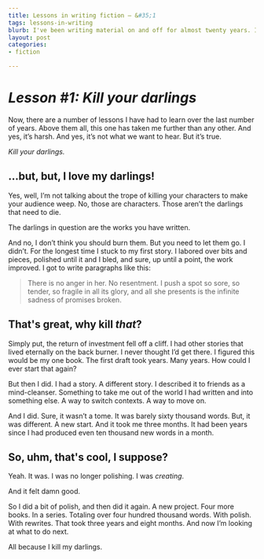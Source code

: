 ```yaml
---
title: Lessons in writing fiction — &#35;1
tags: lessons-in-writing
blurb: I've been writing material on and off for almost twenty years. In that time, I have thankfully improved my writing. Most of this improvement has come from a series of harsh lessons I’ve had to learn. When I started to write novels, the most important lesson I’ve learned was also the least pleasant one. I had to learn to kill my darlings...
layout: post
categories:
- fiction

---
```

# _Lesson #1: Kill your darlings_
Now, there are a number of lessons I have had to learn over the last number of years. Above them all, this one has taken me further than any other. And yes, it’s harsh. And yes, it’s not what we want to hear. But it’s true.

_Kill your darlings._

## ...but, but, I love my darlings!

Yes, well, I’m not talking about the trope of killing your characters to make your audience weep. No, those are characters. Those aren’t the darlings that need to die. 

The darlings in question are the works you have written. 

And no, I don’t think you should burn them. But you need to let them go. I didn’t. For the longest time I stuck to my first story. I labored over bits and pieces, polished until it and I bled, and sure, up until a point, the work improved. I got to write paragraphs like this:
> There is no anger in her. No resentment. I push a spot so sore, so tender, so fragile in all its glory, and all she presents is the infinite sadness of promises broken.

## That's great, why kill _that_?

Simply put, the return of investment fell off a cliff. I had other stories that lived eternally on the back burner. I never thought I’d get there. I figured this would be my one book. The first draft took years. Many years. How could I ever start that again?

But then I did. I had a story. A different story. I described it to friends as a mind-cleanser. Something to take me out of the world I had written and into something else. A way to switch contexts. A way to move on.

And I did. Sure, it wasn’t a tome. It was barely sixty thousand words. But, it was different. A new start. And it took me three months. It had been years since I had produced even ten thousand new words in a month.

## So, uhm, that's cool, I suppose?
Yeah. It was. I was no longer polishing. I was _creating_.

And it felt damn good.

So I did a bit of polish, and then did it again. A new project. Four more books. In a series. Totaling over four hundred thousand words. With polish. With rewrites. That took three years and eight months. And now I’m looking at what to do next.

All because I kill my darlings.